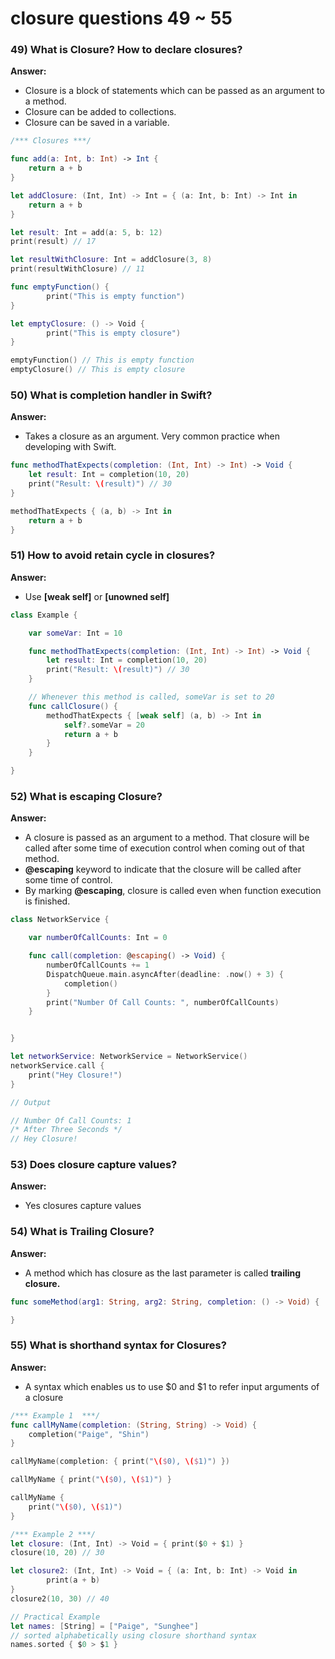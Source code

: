 # closure questions 49 ~ 55

### 49) What is Closure? How to declare closures?

**Answer:**

- Closure is a block of statements which can be passed as an argument to a method.
- Closure can be added to collections.
- Closure can be saved in a variable.

```swift
/*** Closures ***/

func add(a: Int, b: Int) -> Int {
	return a + b
}

let addClosure: (Int, Int) -> Int = { (a: Int, b: Int) -> Int in
    return a + b
}

let result: Int = add(a: 5, b: 12)
print(result) // 17

let resultWithClosure: Int = addClosure(3, 8)
print(resultWithClosure) // 11

func emptyFunction() {
		print("This is empty function")
}

let emptyClosure: () -> Void {
		print("This is empty closure")
}

emptyFunction() // This is empty function
emptyClosure() // This is empty closure
```

### 50) What is completion handler in Swift?

**Answer:**

- Takes a closure as an argument. Very common practice when developing with Swift.

```swift
func methodThatExpects(completion: (Int, Int) -> Int) -> Void {
    let result: Int = completion(10, 20)
    print("Result: \(result)") // 30
}

methodThatExpects { (a, b) -> Int in
    return a + b
}
```

### 51) How to avoid retain cycle in closures?

**Answer:**

- Use **[weak self]** or **[unowned self]**

```swift
class Example {

    var someVar: Int = 10

    func methodThatExpects(completion: (Int, Int) -> Int) -> Void {
        let result: Int = completion(10, 20)
        print("Result: \(result)") // 30
    }

    // Whenever this method is called, someVar is set to 20
    func callClosure() {
        methodThatExpects { [weak self] (a, b) -> Int in
            self?.someVar = 20
            return a + b
        }
    }

}
```

### 52) What is escaping Closure?

**Answer:**

- A closure is passed as an argument to a method. That closure will be called after some time of execution control when coming out of that method.
- **@escaping** keyword to indicate that the closure will be called after some time of control.
- By marking **@escaping**, closure is called even when function execution is finished.

```swift
class NetworkService {

    var numberOfCallCounts: Int = 0

    func call(completion: @escaping() -> Void) {
        numberOfCallCounts += 1
        DispatchQueue.main.asyncAfter(deadline: .now() + 3) {
            completion()
        }
        print("Number Of Call Counts: ", numberOfCallCounts)
    }


}

let networkService: NetworkService = NetworkService()
networkService.call {
    print("Hey Closure!")
}

// Output

// Number Of Call Counts: 1
/* After Three Seconds */
// Hey Closure!

```

### 53) Does closure capture values?

**Answer:**

- Yes closures capture values

### 54) What is Trailing Closure?

**Answer:**

- A method which has closure as the last parameter is called **trailing closure.**

```swift
func someMethod(arg1: String, arg2: String, completion: () -> Void) {

}
```

### 55) What is shorthand syntax for Closures?

**Answer:**

- A syntax which enables us to use $0 and $1 to refer input arguments of a closure

```swift
/*** Example 1  ***/
func callMyName(completion: (String, String) -> Void) {
    completion("Paige", "Shin")
}

callMyName(completion: { print("\($0), \($1)") })

callMyName { print("\($0), \($1)") }

callMyName {
    print("\($0), \($1)")
}

/*** Example 2 ***/
let closure: (Int, Int) -> Void = { print($0 + $1) }
closure(10, 20) // 30

let closure2: (Int, Int) -> Void = { (a: Int, b: Int) -> Void in
		print(a + b)
}
closure2(10, 30) // 40

// Practical Example
let names: [String] = ["Paige", "Sunghee"]
// sorted alphabetically using closure shorthand syntax
names.sorted { $0 > $1 }
```
